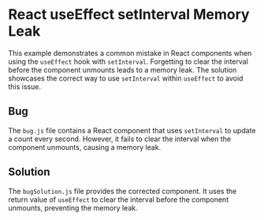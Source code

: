 # React useEffect setInterval Memory Leak
This example demonstrates a common mistake in React components when using the `useEffect` hook with `setInterval`.  Forgetting to clear the interval before the component unmounts leads to a memory leak. The solution showcases the correct way to use `setInterval` within `useEffect` to avoid this issue.

## Bug
The `bug.js` file contains a React component that uses `setInterval` to update a count every second. However, it fails to clear the interval when the component unmounts, causing a memory leak.

## Solution
The `bugSolution.js` file provides the corrected component. It uses the return value of `useEffect` to clear the interval before the component unmounts, preventing the memory leak.
